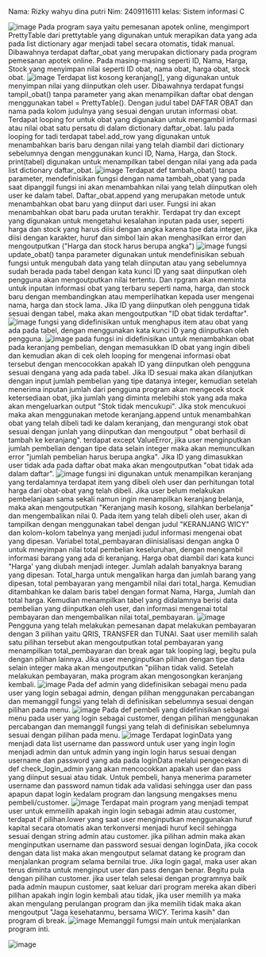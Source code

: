 Nama: Rizky wahyu dina putri
Nim: 2409116111
kelas: Sistem informasi C

![image](https://github.com/user-attachments/assets/6c68e9d0-44e3-4b85-b481-6f4c647111e7)
Pada program saya yaitu pemesanan apotek online, mengimport PrettyTable dari prettytable yang digunakan untuk merapikan data yang ada pada list dictionary agar menjadi tabel secara otomatis, tidak manual. Dibawahnya terdapat daftar_obat yang merupakan dictionary pada program pemesanan apotek online. Pada masing-masing seperti ID, Nama, Harga, Stock yang menyimpan nilai seperti ID obat, nama obat, harga obat, stock obat.
![image](https://github.com/user-attachments/assets/72d59965-eaa1-4fd9-96c2-a7443705575c)
Terdapat list kosong keranjang[], yang digunakan untuk menyimpan nilai yang diinputkan oleh user. Dibawahnya terdapat fungsi tampil_obat() tanpa parameter yang akan menampilkan daftar obat dengan menggunakan tabel = PrettyTable(). Dengan judul tabel DAFTAR OBAT dan nama pada kolom judulnya yang sesuai dengan urutan informasi obat.
Terdapat looping for untuk obat yang digunakan untuk mengambil informasi atau nilai obat satu persatu di dalam dictionary daftar_obat. lalu pada looping for tadi terdapat tabel.add_row yang digunakan untuk menambahkan baris baru dengan nilai yang telah diambil dari dictionary sebelumnya dengan menggunakan kunci ID, Nama, Harga, dan Stock.
print(tabel) digunakan untuk menampilkan tabel dengan nilai yang ada pada list dictionary daftar_obat.
![image](https://github.com/user-attachments/assets/3701793d-7daa-4ba4-a867-8e0f2a3fcf1c)
Terdapat def tambah_obat() tanpa parameter, mendefinisikan fungsi dengan nama tambah_obat yang pada saat dipanggil fungsi ini akan menambahkan nilai yang telah diinputkan oleh user ke dalam tabel. Daftar_obat.append yang merupakan metode untuk menambahkan obat baru yang diinput dari user. Fungsi ini akan menambahkan obat baru pada urutan terakhir.
Terdapat try dan except yang digunakan untuk mengetahui kesalahan inputan pada user, seperti harga dan stock yang harus diisi dengan angka karena tipe data integer, jika diisi dengan karakter, huruf dan simbol lain akan menghasilkan error dan mengoutputkan ("Harga dan stock harus berupa angka")
![image](https://github.com/user-attachments/assets/339ffe50-c0e7-4b51-afae-971cc25dc746)
fungsi update_obat() tanpa parameter digunakan untuk mendefinisikan sebuah fungsi untuk mengubah data yang telah diinputan atau yang sebelumnya sudah berada pada tabel dengan kata kunci ID yang saat diinputkan oleh pengguna akan mengoutputkan nilai tertentu. Dan rpgram akan meminta untuk inputan informasi obat yang terbaru seperti nama, harga, dan stock baru dengan membandingkan atau memperlihatkan kepada user mengenai nama, harga dan stock lama. Jika ID yang diinputkan oleh pengguna tidak sesuai dengan tabel, maka akan mengoutputkan "ID obat tidak terdaftar".
![image](https://github.com/user-attachments/assets/5017f0b1-7472-4c23-a7d0-a763e50a6832)
fungsi yang didefinisikan untuk menghapus item atau obat yang ada pada tabel, dengan menggunakan kata kunci ID yang diinputkan oleh pengguna.
![image](https://github.com/user-attachments/assets/a404a48e-b708-4f75-9ca0-a928eb409dfe)
pada fungsi ini didefinisikan untuk menambahkan obat pada keranjang pembelian, dengan memasukkan ID obat yang ingin dibeli dan kemudian akan di cek oleh looping for mengenai informasi obat tersebut dengan mencocokkan apakah ID yang diinputkan oleh pengguna sesuai dengana yang ada pada tabel. 
Jika ID sesuai maka akan dilanjutkan dengan input jumlah pembelian yang tipe datanya integer, kemudian setelah menerima inputan jumlah dari pengguna program akan mengecek stock ketersediaan obat, jika jumlah yang diminta melebihi stok yang ada maka akan mengeluarkan output "Stok tidak mencukupi". Jika stok mencukuoi maka akan menggunakan metode keranjang.append untuk menambahkan obat yang telah dibeli tadi ke dalam keranjang, dan mengurangi stok obat sesuai dengan junlah yang diinputkan dan mengoutput " obat berhasil di tambah ke keranjang". terdapat except ValueError, jika user menginputkan jumlah pembelian dengan tipe data selain integer maka akan memunculkan error "jumlah pembelian harus berupa angka". Jika ID yang dimasukkan user tidak ada pada daftar obat maka akan mengoutputkan "obat tidak ada dalam daftar".
![image](https://github.com/user-attachments/assets/da86d6a7-b0b0-4dc5-865d-bc6e2722edd7)
fungsi ini digunakan untuk menampilkan keranjang yang terdalamnya terdapat item yang dibeli oleh user dan perhitungan total harga dari obat-obat yang telah dibeli. Jika user belum melakukan pembelanjaan sama sekali namun ingin menampilkan keranjang belanja, maka akan mengoutputkan "Keranjang masih kosong, silahkan berbelanja" dan mengembalikan nilai 0. Pada item yang telah dibeli oleh user, akan di tampilkan dengan menggunakan tabel dengan judul "KERANJANG WICY" dan kolom-kolom tabelnya yang menjadi judul informasi mengenai obat yang dipesan. Variabel total_pembayaran diinisialisasi dengan angka 0 untuk mneyimpan nilai total pembelian keseluruhan, dengan mengambil informasi barang yang ada di keranjang. Harga obat diambil dari kata kunci "Harga' yang diubah menjadi integer. Jumlah adalah banyaknya barang yang dipesan. Total_harga untuk mengalikan harga dan jumlah barang yang dipesan, total pembayaran yang mengambil nilai dari total_harga. Kemudian ditambahkan ke dalam baris tabel dengan format Nama, Harga, Jumlah dan total harga. Kemudian menampilkan tabel yang didalamnya berisi data pembelian yang diinputkan oleh user, dan informasi mengenai total pembayaran dan mengembalikan nilai total_pembayaran.
![image](https://github.com/user-attachments/assets/02e4d04c-cb0e-4533-9384-82a23bdeb9f6)
Pengguna yang telah melakukan pemesanan dapat melakukan pembayaran dengan 3 pilihan yaitu QRIS, TRANSFER dan TUNAI. Saat user memilih salah satu pilihan tersebut akan mengoutputkan total pembayaran yang menampilkan total_pembayaran dan break agar tak looping lagi, begitu pula dengan pilihan lainnya. Jika user menginputkan pilihan dengan tipe data selain integer maka akan mengoutputkan "pilihan tidak valid. Setelah melakukan pembayaran, maka program akan mengosongkan keranjang kembali.
![image](https://github.com/user-attachments/assets/bf3ab385-5a0f-4e2b-bcb8-155e5612feb4)
Pada def admin yang didefinisikan sebagai menu pada user yang login sebagai admin, dengan pilihan menggunakan percabangan dan memanggil fungsi yang telah di definisikan sebelumnya sesuai dengan pilihan pada menu.
![image](https://github.com/user-attachments/assets/a70bebc9-2739-40de-98d0-0323239521a6)
Pada def pembeli yang didefinisikan sebagai menu pada user yang login sebagai customer, dengan pilihan menggunakan percabangan dan memanggil fungsi yang telah di definisikan sebelumnya sesuai dengan pilihan pada menu.
![image](https://github.com/user-attachments/assets/b3803a8d-8dca-4ae5-af7d-d4d2a478adee)
Terdapat loginData yang menjadi data list username dan password untuk user yang ingin login menjadi admin dan untuk admin yang ingin login harus sesuai dengan username dan password yang ada pada loginData melalui pengecekan di def check_login_admin yang akan mencocokkan apakah user dan pass yang diinput sesuai atau tidak. Untuk pembeli, hanya menerima parameter username dan password namun tidak ada validasi sehingga user dan pass apapun dapat login kedalam program dan langsung mengakses menu pembeli/customer.
![image](https://github.com/user-attachments/assets/eb25b0c8-a479-45fd-aafa-2f495569dc26)
Terdapat main program yang menjadi tempat user untuk emmeilih apakah ingin login sebagai admin atau customer, terdapat if pilihan.lower yang saat user menginputkan menggunakan huruf kapital secara otomatis akan terkonversi menjadi huruf kecil sehingga sesuai dengan string admin atau customer. jika pilihan admin maka akan menginputkan username dan password sesuai dengan loginData, jika cocok dengan data list maka akan mengoutput selamat datang ke program dan menjalankan program selama bernilai true. Jika login gagal, maka user akan terus diminta untuk menginput user dan pass dengan benar. Begitu pula dengan pilihan customer. jika user telah selesai dengan programnya baik pada admin maupun customer, saat keluar dari program mereka akan diberi pilihan apakah ingin login kembali atau tidak, jika user memilih ya maka akan mengulang perulangan program dan jika memilih tidak maka akan mengoutput "Jaga kesehatanmu, bersama WICY. Terima kasih" dan program di break.
![image](https://github.com/user-attachments/assets/49b7f584-daab-4dc5-909d-0ebfa22e38a8)
Memanggil fumgsi main untuk menjalankan program inti.

![image](https://github.com/user-attachments/assets/6ba62633-d584-48b6-9bf5-58dbe0d6cd8d)







